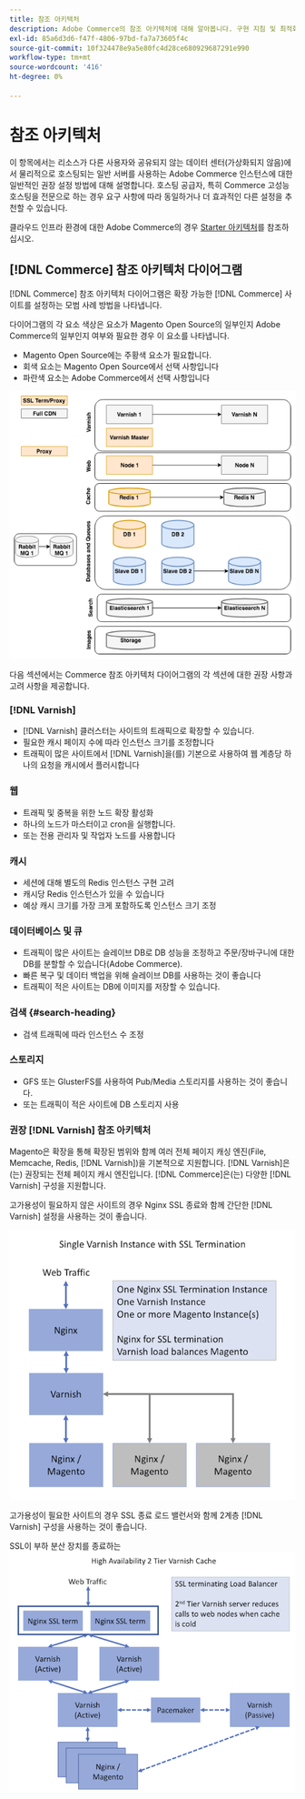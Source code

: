 ```yaml
---
title: 참조 아키텍처
description: Adobe Commerce의 참조 아키텍처에 대해 알아봅니다. 구현 지침 및 최적화 전략을 살펴보십시오.
exl-id: 85a6d3d6-f47f-4806-97bd-fa7a73605f4c
source-git-commit: 10f324478e9a5e80fc4d28ce680929687291e990
workflow-type: tm+mt
source-wordcount: '416'
ht-degree: 0%

---
```


# 참조 아키텍처

이 항목에서는 리소스가 다른 사용자와 공유되지 않는 데이터 센터(가상화되지 않음)에서 물리적으로 호스팅되는 일반 서버를 사용하는 Adobe Commerce 인스턴스에 대한 일반적인 권장 설정 방법에 대해 설명합니다. 호스팅 공급자, 특히 Commerce 고성능 호스팅을 전문으로 하는 경우 요구 사항에 따라 동일하거나 더 효과적인 다른 설정을 추천할 수 있습니다.

클라우드 인프라 환경에 대한 Adobe Commerce의 경우 [Starter 아키텍처](https://experienceleague.adobe.com/ko/docs/commerce-cloud-service/user-guide/architecture/starter-architecture)를 참조하십시오.

## [!DNL Commerce] 참조 아키텍처 다이어그램

[!DNL Commerce] 참조 아키텍처 다이어그램은 확장 가능한 [!DNL Commerce] 사이트를 설정하는 모범 사례 방법을 나타냅니다.

다이어그램의 각 요소 색상은 요소가 Magento Open Source의 일부인지 Adobe Commerce의 일부인지 여부와 필요한 경우 이 요소를 나타냅니다.

* Magento Open Source에는 주황색 요소가 필요합니다.
* 회색 요소는 Magento Open Source에서 선택 사항입니다
* 파란색 요소는 Adobe Commerce에서 선택 사항입니다

![Commerce 참조 아키텍처 다이어그램](../assets/performance/images/ref-architecture-2.3.png)

다음 섹션에서는 Commerce 참조 아키텍처 다이어그램의 각 섹션에 대한 권장 사항과 고려 사항을 제공합니다.

### [!DNL Varnish]

* [!DNL Varnish] 클러스터는 사이트의 트래픽으로 확장할 수 있습니다.
* 필요한 캐시 페이지 수에 따라 인스턴스 크기를 조정합니다
* 트래픽이 많은 사이트에서 [!DNL Varnish]을(를) 기본으로 사용하여 웹 계층당 하나의 요청을 캐시에서 플러시합니다

### 웹

* 트래픽 및 중복을 위한 노드 확장 활성화
* 하나의 노드가 마스터이고 cron을 실행합니다.
* 또는 전용 관리자 및 작업자 노드를 사용합니다

### 캐시

* 세션에 대해 별도의 Redis 인스턴스 구현 고려
* 캐시당 Redis 인스턴스가 있을 수 있습니다
* 예상 캐시 크기를 가장 크게 포함하도록 인스턴스 크기 조정

### 데이터베이스 및 큐

* 트래픽이 많은 사이트는 슬레이브 DB로 DB 성능을 조정하고 주문/장바구니에 대한 DB를 분할할 수 있습니다(Adobe Commerce).
* 빠른 복구 및 데이터 백업을 위해 슬레이브 DB를 사용하는 것이 좋습니다
* 트래픽이 적은 사이트는 DB에 이미지를 저장할 수 있습니다.

### 검색 {#search-heading}

* 검색 트래픽에 따라 인스턴스 수 조정

### 스토리지

* GFS 또는 GlusterFS를 사용하여 Pub/Media 스토리지를 사용하는 것이 좋습니다.
* 또는 트래픽이 적은 사이트에 DB 스토리지 사용

### 권장 [!DNL Varnish] 참조 아키텍처

Magento은 확장을 통해 확장된 범위와 함께 여러 전체 페이지 캐싱 엔진(File, Memcache, Redis, [!DNL Varnish])을 기본적으로 지원합니다. [!DNL Varnish]은(는) 권장되는 전체 페이지 캐시 엔진입니다.  [!DNL Commerce]은(는) 다양한 [!DNL Varnish] 구성을 지원합니다.

고가용성이 필요하지 않은 사이트의 경우 Nginx SSL 종료와 함께 간단한 [!DNL Varnish] 설정을 사용하는 것이 좋습니다.

![SSL 종료를 사용한 간단한 [!DNL Varnish] 구성](../assets/performance/images/single-varnish-with-ssl-termination.png)

고가용성이 필요한 사이트의 경우 SSL 종료 로드 밸런서와 함께 2계층 [!DNL Varnish] 구성을 사용하는 것이 좋습니다.

SSL이 부하 분산 장치를 종료하는 ![고가용성 2계층 [!DNL Varnish] 구성](../assets/performance/images/ha-2-tier-varnish-with-ssl-term-load-balancer.png)
